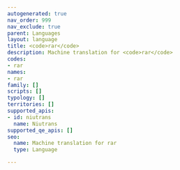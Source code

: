 ```yaml
---
autogenerated: true
nav_order: 999
nav_exclude: true
parent: Languages
layout: language
title: <code>rar</code>
description: Machine translation for <code>rar</code>
codes:
- rar
names:
- rar
family: []
scripts: []
typology: []
territories: []
supported_apis:
- id: niutrans
  name: Niutrans
supported_qe_apis: []
seo:
  name: Machine translation for rar
  type: Language

---
```


